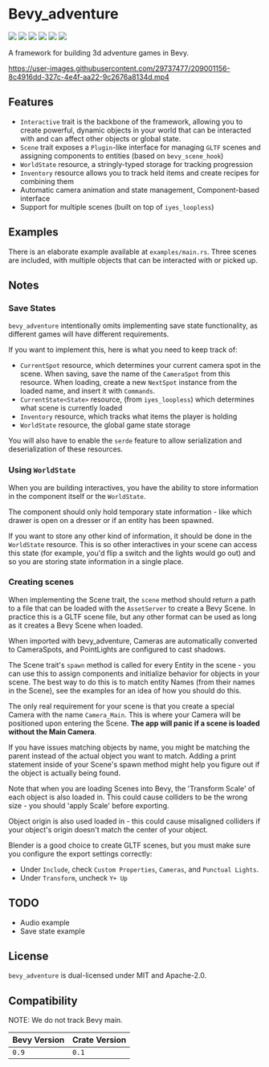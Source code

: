 # Bevy_adventure 
[![][img_bevy]][bevy] [![][img_version]][crates] [![][img_doc]][doc] [![][img_license]][license] [![][img_tracking]][tracking] [![][img_downloads]][crates]

A framework for building 3d adventure games in Bevy.

<https://user-images.githubusercontent.com/29737477/209001156-8c4916dd-327c-4e4f-aa22-9c2676a8134d.mp4>

## Features

- `Interactive` trait is the backbone of the framework, allowing you to create powerful, dynamic objects in your world that can be interacted with and can affect other objects or global state.
- `Scene` trait exposes a `Plugin`-like interface for managing `GLTF` scenes and assigning components to entities (based on `bevy_scene_hook`)
- `WorldState` resource, a stringly-typed storage for tracking progression
- `Inventory` resource allows you to track held items and create recipes for combining them
- Automatic camera animation and state management, Component-based interface
- Support for multiple scenes (built on top of `iyes_loopless`)

## Examples

There is an elaborate example available at `examples/main.rs`.
Three scenes are included, with multiple objects that can be interacted with or picked up.

## Notes

### Save States

`bevy_adventure` intentionally omits implementing save state functionality, as different games will have different requirements.

If you want to implement this, here is what you need to keep track of:
- `CurrentSpot` resource, which determines your current camera spot in the scene.
When saving, save the name of the `CameraSpot` from this resource.
When loading, create a new `NextSpot` instance from the loaded name, and insert it with `Commands`.
- `CurrentState<State>` resource, (from `iyes_loopless`) which determines what scene is currently loaded
- `Inventory` resource, which tracks what items the player is holding
- `WorldState` resource, the global game state storage

You will also have to enable the `serde` feature to allow serialization and deserialization of these resources.

### Using `WorldState`

When you are building interactives, you have the ability to store information in the component itself or the `WorldState`.

The component should only hold temporary state information - like which drawer is open on a dresser or if an entity has been spawned.

If you want to store any other kind of information, it should be done in the `WorldState` resource. This is so other interactives in your scene can access this state (for example, you'd flip a switch and the lights would go out) and so you are storing state information in a single place.

### Creating scenes

When implementing the Scene trait, the `scene` method should return a path to a file that can be loaded with the `AssetServer` to create a Bevy Scene.
In practice this is a GLTF scene file, but any other format can be used as long as it creates a Bevy Scene when loaded.

When imported with bevy_adventure, Cameras are automatically converted to CameraSpots, and PointLights are configured to cast shadows.

The Scene trait's `spawn` method is called for every Entity in the scene - you can use this to assign components and initialize behavior for objects in your scene.
The best way to do this is to match entity Names (from their names in the Scene), see the examples for an idea of how you should do this.

The only real requirement for your scene is that you create a special Camera with the name `Camera_Main`.
This is where your Camera will be positioned upon entering the Scene.
**The app will panic if a scene is loaded without the Main Camera**.

If you have issues matching objects by name, you might be matching the parent instead of the actual object you want to match.
Adding a print statement inside of your Scene's spawn method might help you figure out if the object is actually being found.

Note that when you are loading Scenes into Bevy, the 'Transform Scale' of each object is also loaded in.
This could cause colliders to be the wrong size - you should 'apply Scale' before exporting.

Object origin is also used loaded in - this could cause misaligned colliders if your object's origin doesn't match the center of your object.

Blender is a good choice to create GLTF scenes, but you must make sure you configure the export settings correctly:

- Under `Include`, check `Custom Properties`, `Cameras`, and `Punctual Lights`.
- Under `Transform`, uncheck `Y+ Up`

## TODO

- Audio example
- Save state example

## License

`bevy_adventure` is dual-licensed under MIT and Apache-2.0.

## Compatibility

NOTE: We do not track Bevy main.

|Bevy Version|Crate Version      |
|------------|-------------------|
|`0.9`       |`0.1`              |

[img_bevy]: https://img.shields.io/badge/Bevy-0.9-blue
[img_version]: https://img.shields.io/crates/v/bevy_adventure.svg
[img_doc]: https://docs.rs/bevy_adventure/badge.svg
[img_license]: https://img.shields.io/badge/license-MIT%2FApache-blue.svg
[img_downloads]:https://img.shields.io/crates/d/bevy_adventure.svg
[img_tracking]: https://img.shields.io/badge/Bevy%20tracking-released%20version-lightblue

[bevy]: https://crates.io/crates/bevy/0.9.1
[crates]: https://crates.io/crates/bevy_adventure
[doc]: https://docs.rs/bevy_adventure/
[license]: https://github.com/hankjordan/bevy_adventure#license
[tracking]: https://github.com/bevyengine/bevy/blob/main/docs/plugins_guidelines.md#main-branch-tracking

[preview]: https://github.com/hankjordan/bevy_adventure/examples
